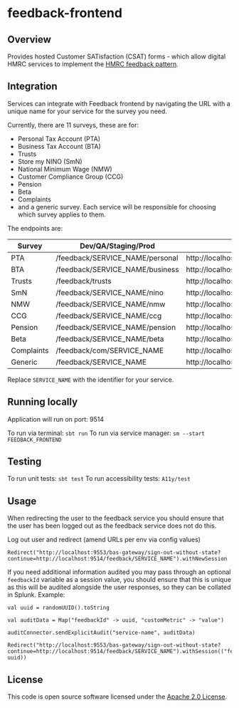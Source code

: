 
# feedback-frontend

## Overview

Provides hosted Customer SATisfaction (CSAT) forms - which allow digital HMRC services to implement the [HMRC feedback pattern](https://design.tax.service.gov.uk/hmrc-design-patterns/feedback/).

## Integration

Services can integrate with Feedback frontend by navigating the URL with a unique name for your service for the survey you need.

Currently, there are 11 surveys, these are for:
* Personal Tax Account (PTA)
* Business Tax Account (BTA)
* Trusts
* Store my NINO (SmN)
* National Minimum Wage (NMW)
* Customer Compliance Group (CCG)
* Pension
* Beta
* Complaints
* and a generic survey. Each service will be responsible for choosing which survey applies to them.

The endpoints are:

| Survey        | Dev/QA/Staging/Prod                  | Local                                                     |
|---------------|--------------------------------------|-----------------------------------------------------------|
| PTA           | /feedback/SERVICE_NAME/personal      | http://localhost:9514/feedback/SERVICE_NAME/personal      |
| BTA           | /feedback/SERVICE_NAME/business      | http://localhost:9514/feedback/SERVICE_NAME/business      |
| Trusts        | /feedback/trusts                     | http://localhost:9514/feedback/trusts                     |
| SmN           | /feedback/SERVICE_NAME/nino          | http://localhost:9514/feedback/SERVICE_NAME/nino          |
| NMW           | /feedback/SERVICE_NAME/nmw           | http://localhost:9514/feedback/SERVICE_NAME/nmw           |
| CCG           | /feedback/SERVICE_NAME/ccg           | http://localhost:9514/feedback/SERVICE_NAME/ccg           |
| Pension       | /feedback/SERVICE_NAME/pension       | http://localhost:9514/feedback/SERVICE_NAME/pension       |
| Beta          | /feedback/SERVICE_NAME/beta          | http://localhost:9514/feedback/SERVICE_NAME/beta          | 
| Complaints    | /feedback/com/SERVICE_NAME           | http://localhost:9514/feedback/com/SERVICE_NAME           |
| Generic       | /feedback/SERVICE_NAME               | http://localhost:9514/feedback/SERVICE_NAME               |

Replace `SERVICE_NAME` with the identifier for your service.

## Running locally

Application will run on port: 9514

To run via terminal: `sbt run`
To run via service manager: `sm --start FEEDBACK_FRONTEND`

## Testing

To run unit tests: `sbt test`
To run accessibility tests: `A11y/test`

## Usage

When redirecting the user to the feedback service you should ensure that the user has been logged out as the feedback service does not do this.

Log out user and redirect (amend URLs per env via config values)
```
Redirect("http://localhost:9553/bas-gateway/sign-out-without-state?continue=http://localhost:9514/feedback/SERVICE_NAME").withNewSession
```

If you need additional information audited you may pass through an optional `feedbackId` variable as a session value, you should ensure that this is unique as this will be audited alongside the user responses, so they can be collated in Splunk.
Example:
```
val uuid = randomUUID().toString

val auditData = Map("feedbackId" -> uuid, "customMetric" -> "value")

auditConnector.sendExplicitAudit("service-name", auditData)

Redirect("http://localhost:9553/bas-gateway/sign-out-without-state?continue=http://localhost:9514/feedback/SERVICE_NAME").withSession(("feedbackId", uuid))
```
## License

This code is open source software licensed under the [Apache 2.0 License]("http://www.apache.org/licenses/LICENSE-2.0.html").

